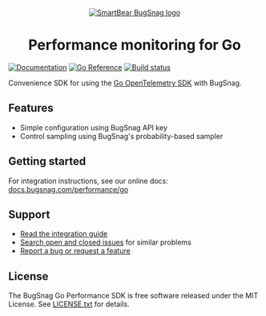 <div align="center">
  <a href="https://www.bugsnag.com/distributed-tracing/">
    <picture>
      <source media="(prefers-color-scheme: dark)" srcset="https://assets.smartbear.com/m/3dab7e6cf880aa2b/original/BugSnag-Repository-Header-Dark.svg">
      <img alt="SmartBear BugSnag logo" src="https://assets.smartbear.com/m/3945e02cdc983893/original/BugSnag-Repository-Header-Light.svg">
    </picture>
  </a>
  <h1>Performance monitoring for Go</h1>
</div>

[![Documentation](https://img.shields.io/badge/documentation-latest-blue.svg)](https://docs.bugsnag.com/performance/go/)
[![Go Reference](https://pkg.go.dev/badge/github.com/bugsnag/bugsnag-go.svg)](https://pkg.go.dev/github.com/bugsnag/bugsnag-go-performance)
[![Build status](https://github.com/bugsnag/bugsnag-go-performance/actions/workflows/test-package.yml/badge.svg?branch=next)](https://github.com/bugsnag/bugsnag-go-performance/actions/workflows/test-package.yml)

Convenience SDK for using the [Go OpenTelemetry SDK](https://github.com/open-telemetry/opentelemetry-go) with BugSnag.

## Features

- Simple configuration using BugSnag API key
- Control sampling using BugSnag's probability-based sampler

## Getting started

For integration instructions, see our online docs: [docs.bugsnag.com/performance/go](https://docs.bugsnag.com/performance/go)

## Support

* [Read the integration guide](https://docs.bugsnag.com/performance/go)
* [Search open and closed issues](https://github.com/bugsnag/bugsnag-go-performance/issues?=is%3Aissue) for similar problems
* [Report a bug or request a feature](https://github.com/bugsnag/bugsnag-go-performance/issues/new)

## License

The BugSnag Go Performance SDK is free software released under the MIT License. See [LICENSE.txt](LICENSE.txt) for details.